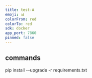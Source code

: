 ```yaml
---
title: test-A
emoji: 📊
colorFrom: red
colorTo: red
sdk: docker
app_port: 7860
pinned: false
---
```


## commands
pip install --upgrade -r requirements.txt